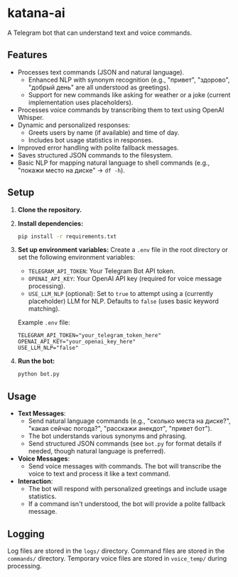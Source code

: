 # katana-ai

A Telegram bot that can understand text and voice commands.

## Features

-   Processes text commands (JSON and natural language).
    -   Enhanced NLP with synonym recognition (e.g., "привет", "здорово", "добрый день" are all understood as greetings).
    -   Support for new commands like asking for weather or a joke (current implementation uses placeholders).
-   Processes voice commands by transcribing them to text using OpenAI Whisper.
-   Dynamic and personalized responses:
    -   Greets users by name (if available) and time of day.
    -   Includes bot usage statistics in responses.
-   Improved error handling with polite fallback messages.
-   Saves structured JSON commands to the filesystem.
-   Basic NLP for mapping natural language to shell commands (e.g., "покажи место на диске" -> `df -h`).

## Setup

1.  **Clone the repository.**
2.  **Install dependencies:**
    ```bash
    pip install -r requirements.txt
    ```
3.  **Set up environment variables:**
    Create a `.env` file in the root directory or set the following environment variables:
    *   `TELEGRAM_API_TOKEN`: Your Telegram Bot API token.
    *   `OPENAI_API_KEY`: Your OpenAI API key (required for voice message processing).
    *   `USE_LLM_NLP` (optional): Set to `true` to attempt using a (currently placeholder) LLM for NLP. Defaults to `false` (uses basic keyword matching).

    Example `.env` file:
    ```
    TELEGRAM_API_TOKEN="your_telegram_token_here"
    OPENAI_API_KEY="your_openai_key_here"
    USE_LLM_NLP="false"
    ```

4.  **Run the bot:**
    ```bash
    python bot.py
    ```

## Usage

-   **Text Messages**:
    -   Send natural language commands (e.g., "сколько места на диске?", "какая сейчас погода?", "расскажи анекдот", "привет бот").
    -   The bot understands various synonyms and phrasing.
    -   Send structured JSON commands (see `bot.py` for format details if needed, though natural language is preferred).
-   **Voice Messages**:
    -   Send voice messages with commands. The bot will transcribe the voice to text and process it like a text command.
-   **Interaction**:
    -   The bot will respond with personalized greetings and include usage statistics.
    -   If a command isn't understood, the bot will provide a polite fallback message.

## Logging

Log files are stored in the `logs/` directory.
Command files are stored in the `commands/` directory.
Temporary voice files are stored in `voice_temp/` during processing.